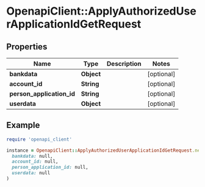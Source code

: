 # OpenapiClient::ApplyAuthorizedUserApplicationIdGetRequest

## Properties

| Name | Type | Description | Notes |
| ---- | ---- | ----------- | ----- |
| **bankdata** | **Object** |  | [optional] |
| **account_id** | **String** |  | [optional] |
| **person_application_id** | **String** |  | [optional] |
| **userdata** | **Object** |  | [optional] |

## Example

```ruby
require 'openapi_client'

instance = OpenapiClient::ApplyAuthorizedUserApplicationIdGetRequest.new(
  bankdata: null,
  account_id: null,
  person_application_id: null,
  userdata: null
)
```

